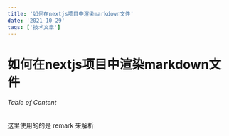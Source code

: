 ```yaml
---
title: '如何在nextjs项目中渲染markdown文件'
date: '2021-10-29'
tags: ['技术文章']
---
```


# 如何在nextjs项目中渲染markdown文件

###### Table of Content

这里使用的的是 remark 来解析